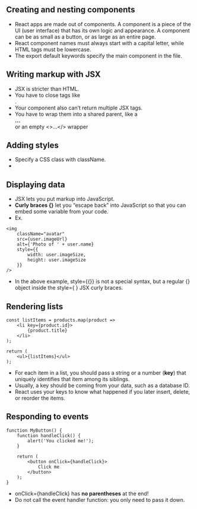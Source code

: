 ## Creating and nesting components 
- React apps are made out of components. A component is a piece of the UI (user interface) that has its own logic and appearance. A component can be as small as a button, or as large as an entire page.
- React component names must always start with a capital letter, while HTML tags must be lowercase.
- The export default keywords specify the main component in the file.

## Writing markup with JSX
- JSX is stricter than HTML. 
- You have to close tags like <br />. 
- Your component also can’t return multiple JSX tags. 
- You have to wrap them into a shared parent, like a **<div>...</div>** or an empty <>...</> wrapper

## Adding styles
- Specify a CSS class with className.
- <img className="avatar" />

## Displaying data
- JSX lets you put markup into JavaScript. 
- **Curly braces {}** let you “escape back” into JavaScript so that you can embed some variable from your code.
- Ex. 
```
<img
    className="avatar"
    src={user.imageUrl}
    alt={'Photo of ' + user.name}
    style={{
        width: user.imageSize,
        height: user.imageSize
    }}
/>
```
- In the above example, style={{}} is not a special syntax, but a regular {} object inside the style={ } JSX curly braces.

## Rendering lists
```
const listItems = products.map(product =>
    <li key={product.id}>
        {product.title}
    </li>
);

return (
    <ul>{listItems}</ul>
);
```
- For each item in a list, you should pass a string or a number (**key**) that uniquely identifies that item among its siblings. 
- Usually, a key should be coming from your data, such as a database ID. 
- React uses your keys to know what happened if you later insert, delete, or reorder the items.

## Responding to events
```
function MyButton() {
    function handleClick() {
        alert('You clicked me!');
    }

    return (
        <button onClick={handleClick}>
            Click me
        </button>
    );
}
```
- onClick={handleClick} has **no parentheses** at the end! 
- Do not call the event handler function: you only need to pass it down.